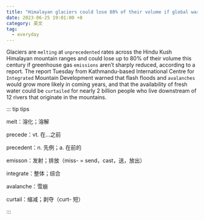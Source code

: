 ```yaml
---
title: "Himalayan glaciers could lose 80% of their volume if global warming isn’t controlled"
date: 2023-06-25 19:01:00 +8
category: 英文
tag:
  - everyday
---
```


Glaciers are `melting` at `unprecedented` rates across the Hindu Kush Himalayan mountain ranges and could lose up to 80% of their volume this century if greenhouse gas `emissions` aren’t sharply reduced, according to a report. The report Tuesday from Kathmandu-based International Centre for `Integrated` Mountain Development warned that flash floods and `avalanches` would grow more likely in coming years, and that the availability of fresh water could be `curtailed` for nearly 2 billion people who live downstream of 12 rivers that originate in the mountains.

::: tip tips

melt：溶化；溶解

precede：vt. 在...之前

precedent：n. 先例；a. 在前的

emisson：发射；排放（miss- = send，cast，送，放出）

integrate：整体；综合

avalanche：雪崩

curtail：缩减；剥夺（curt- 短）

:::
